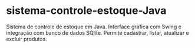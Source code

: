 # sistema-controle-estoque-Java
Sistema de controle de estoque em Java. Interface gráfica com Swing e integração com banco de dados SQlite. Permite cadastrar, listar, atualizar e excluir produtos.

